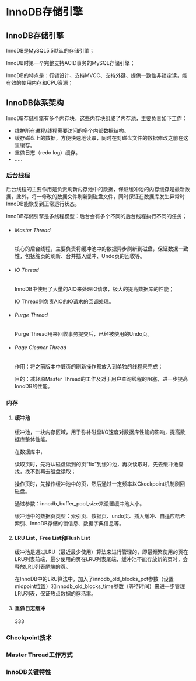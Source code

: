 # InnoDB存储引擎

## InnoDB存储引擎

InnoDB是MySQL5.5默认的存储引擎；

InnoDB时第一个完整支持ACID事务的MySQL存储引擎；

InnoDB的特点是：行锁设计、支持MVCC、支持外键、提供一致性非锁定读，能有效的使用内存和CPU资源；

## InnoDB体系架构

InnoDB存储引擎有多个内存块，这些内存块组成了内存池，主要负责如下工作：

- 维护所有进程/线程需要访问的多个内部数据结构。
- 缓存磁盘上的数据，方便快速地读取，同时在对磁盘文件的数据修改之前在这里缓存。
- 重做日志（redo log）缓存。
- .....

### 后台线程

后台线程的主要作用是负责刷新内存池中的数据，保证缓冲池的内存缓存是最新数据，此外，将一修改的数据文件刷新到磁盘文件，同时保证在数据库发生异常时InnoDB能恢复到正常运行状态。

InnoDB存储引擎是多线程模型：后台会有多个不同的后台线程执行不同的任务；

- ###### Master Thread 

  核心的后台线程，主要负责将缓冲池中的数据异步刷新到磁盘，保证数据一致性，包括脏页的刷新、合并插入缓冲、Undo页的回收等。

- ###### IO Thread

  InnoDB中使用了大量的AIO来处理IO请求，极大的提高数据库的性能；

  IO Thread则负责AIO的IO请求的回调处理。

- ###### Purge Thread

  Purge Thread用来回收事务提交后，已经被使用的Undo页。

- ###### Page Cleaner Thread

  作用：将之前版本中脏页的刷新操作都放入到单独的线程来完成；

  目的：减轻原Master Thread的工作及对于用户查询线程的阻塞，进一步提高InnoDB的性能。

### 内存

1. #### 缓冲池

   缓冲池，一块内存区域，用于弥补磁盘I/O速度对数据库性能的影响，提高数据库整体性能。

   在数据库中，

   读取页时，先将从磁盘读到的页“fix”到缓冲池，再次读取时，先去缓冲池查找，找不到再去磁盘读取；

   操作页时，先操作缓冲池中的页，然后通过一定频率以Ckeckpoint机制刷回磁盘。

   通过参数：innodb_buffer_pool_size来设置缓冲池大小。

   缓冲池中的数据页类型：索引页、数据页、undo页、插入缓冲、自适应哈希索引、InnoDB存储的锁信息、数据字典信息等。

2. #### LRU List、Free List和Flush List

   缓冲池是通过LRU（最近最少使用）算法来进行管理的，即最频繁使用的页在LRU列表前端，最少使用的页在LRU列表尾端，缓冲池不能存放新的页时，会释放LRU列表尾端的页。

   在InnoDB中的LRU算法中，加入了innodb_old_blocks_pct参数（设置midpoint位置）和innodb_old_blocks_time参数（等待时间）来进一步管理LRU列表，保证热点数据的存活率。

3. #### 重做日志缓冲

   333

### Checkpoint技术



### Master Thread工作方式



### InnoDB关键特性

